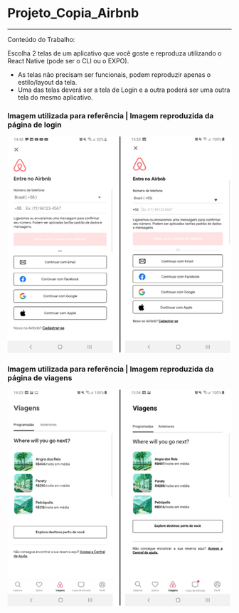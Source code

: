 # Projeto_Copia_Airbnb
---------------------------------------------------------------------------------------------------------

Conteúdo do Trabalho:

Escolha 2 telas de um aplicativo que você goste e reproduza utilizando o React Native (pode ser o CLI ou o EXPO).

- As telas não precisam ser funcionais, podem reproduzir apenas o estilo/layout da tela.
- Uma das telas deverá ser a tela de Login e a outra poderá ser uma outra tela do mesmo aplicativo.

### Imagem utilizada para referência | Imagem reproduzida da página de login

<p> <img src = "https://raw.githubusercontent.com/KarinedoValle/Projeto_Copia_Airbnb/main/Prints/Login.png" alt = "Página de Login"> </p>

### Imagem utilizada para referência | Imagem reproduzida da página de viagens

<p> <img src = "https://raw.githubusercontent.com/KarinedoValle/Projeto_Copia_Airbnb/main/Prints/Viagens.png" alt = "Página de Viagens"> </p>

